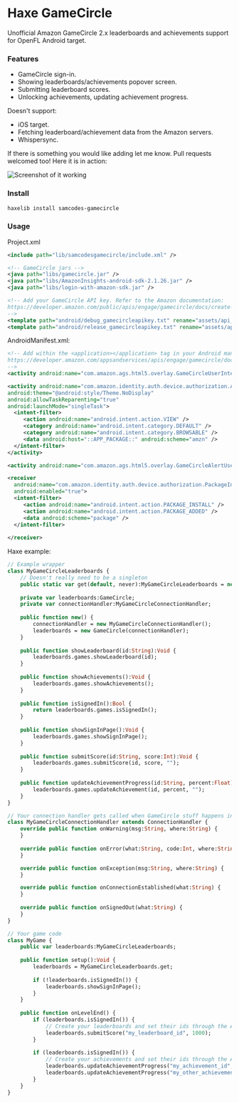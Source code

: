 Haxe GameCircle
==============
Unofficial Amazon GameCircle 2.x leaderboards and achievements support for OpenFL Android target.

### Features ###
* GameCircle sign-in.
* Showing leaderboards/achievements popover screen.
* Submitting leaderboard scores.
* Unlocking achievements, updating achievement progress.

Doesn't support:
* iOS target.
* Fetching leaderboard/achievement data from the Amazon servers.
* Whispersync.

If there is something you would like adding let me know. Pull requests welcomed too! Here it is in action:

![Screenshot of it working](https://github.com/Tw1ddle/samcodes-gamecircle/blob/master/screenshots/screen1.png?raw=true "Screenshot")

### Install ###

```bash
haxelib install samcodes-gamecircle
```

### Usage ###

Project.xml

```xml
<include path="lib/samcodesgamecircle/include.xml" />

<!-- GameCircle jars -->
<java path="libs/gamecircle.jar" />
<java path="libs/AmazonInsights-android-sdk-2.1.26.jar" />
<java path="libs/login-with-amazon-sdk.jar" />

<!-- Add your GameCircle API key. Refer to the Amazon documentation:
https://developer.amazon.com/public/apis/engage/gamecircle/docs/create-a-gamecircle-configuration#Generate API Keys
-->
<template path="android/debug_gamecircleapikey.txt" rename="assets/api_key.txt" if="debug" />
<template path="android/release_gamecircleapikey.txt" rename="assets/api_key.txt" unless="debug" />
```

AndroidManifest.xml:

```xml
<!-- Add within the <application></application> tag in your Android manifest. Refer to the Amazon documentation:
https://developer.amazon.com/appsandservices/apis/engage/gamecircle/docs/initialize-android#Step 3. Update your AndroidManifest.xml File 
-->
<activity android:name="com.amazon.ags.html5.overlay.GameCircleUserInterface" android:theme="@style/GCOverlay"></activity>

<activity android:name="com.amazon.identity.auth.device.authorization.AuthorizationActivity" 
android:theme="@android:style/Theme.NoDisplay"
android:allowTaskReparenting="true"
android:launchMode="singleTask">
  <intent-filter>
	 <action android:name="android.intent.action.VIEW" />
	 <category android:name="android.intent.category.DEFAULT" />
	 <category android:name="android.intent.category.BROWSABLE" />
	 <data android:host="::APP_PACKAGE::" android:scheme="amzn" />
  </intent-filter>
</activity>

<activity android:name="com.amazon.ags.html5.overlay.GameCircleAlertUserInterface" android:theme="@style/GCAlert"></activity>

<receiver
  android:name="com.amazon.identity.auth.device.authorization.PackageIntentReceiver"
  android:enabled="true">
  <intent-filter>
	 <action android:name="android.intent.action.PACKAGE_INSTALL" />
	 <action android:name="android.intent.action.PACKAGE_ADDED" />
	 <data android:scheme="package" />
  </intent-filter>
  
</receiver>
```

Haxe example:

```haxe
// Example wrapper
class MyGameCircleLeaderboards {
	// Doesn't really need to be a singleton
	public static var get(default, never):MyGameCircleLeaderboards = new MyGameCircleLeaderboards();
	
	private var leaderboards:GameCircle;
	private var connectionHandler:MyGameCircleConnectionHandler;
	
	public function new() {
		connectionHandler = new MyGameCircleConnectionHandler();
		leaderboards = new GameCircle(connectionHandler);
	}
	
	public function showLeaderboard(id:String):Void {
		leaderboards.games.showLeaderboard(id);
	}
	
	public function showAchievements():Void {
		leaderboards.games.showAchievements();
	}
	
	public function isSignedIn():Bool {
		return leaderboards.games.isSignedIn();
	}
	
	public function showSignInPage():Void {
		leaderboards.games.showSignInPage();
	}
	
	public function submitScore(id:String, score:Int):Void {
		leaderboards.games.submitScore(id, score, "");
	}
	
	public function updateAchievementProgress(id:String, percent:Float):Void {
		leaderboards.games.updateAchievement(id, percent, "");
	}
}

// Your connection handler gets called when GameCircle stuff happens in Java
class MyGameCircleConnectionHandler extends ConnectionHandler {
	override public function onWarning(msg:String, where:String) {
	}
	
	override public function onError(what:String, code:Int, where:String) {
	}

	override public function onException(msg:String, where:String) {
	}

	override public function onConnectionEstablished(what:String) {
	}
	
	override public function onSignedOut(what:String) {
	}
}

// Your game code
class MyGame {
	public var leaderboards:MyGameCircleLeaderboards;
	
	public function setup():Void {
		leaderboards = MyGameCircleLeaderboards.get;
		
		if (!leaderboards.isSignedIn()) {
			leaderboards.showSignInPage();
		}
	}
	
	public function onLevelEnd() {
  		if (leaderboards.isSignedIn()) {
  			// Create your leaderboards and set their ids through the Amazon developer console
  			leaderboards.submitScore("my_leaderboard_id", 1000);
  		}
		
		if (leaderboards.isSignedIn()) {
			// Create your achievements and set their ids through the Amazon developer console
			leaderboards.updateAchievementProgress("my_achievement_id", 50); // 50% complete
			leaderboards.updateAchievementProgress("my_other_achievement_id", 100); // Unlocks automatically at 100%
		}
	}
}
```
